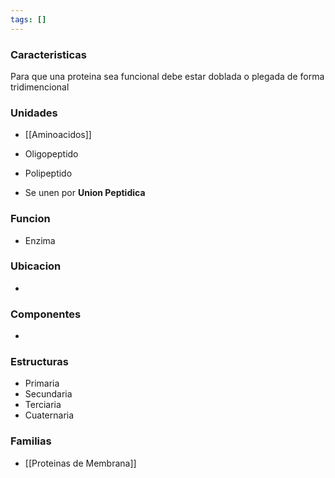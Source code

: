 ```yaml
---
tags: []
---
```

### Caracteristicas
Para que una proteina sea funcional debe estar doblada o plegada de forma tridimencional

### Unidades
- [[Aminoacidos]]
- Oligopeptido
- Polipeptido

- Se unen por **Union Peptidica**

### Funcion
- Enzima

### Ubicacion
- 

### Componentes
- 

### Estructuras
- Primaria 
- Secundaria
- Terciaria
- Cuaternaria

### Familias
- [[Proteinas de Membrana]]